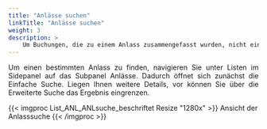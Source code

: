 ```yaml
---
title: "Anlässe suchen"
linkTitle: "Anlässe suchen"
weight: 3
description: >
    Um Buchungen, die zu einem Anlass zusammengefasst wurden, nicht einzeln suchen zu müssen, können Sie direkt die Anlasssuche nutzen.
---
```

<p style="text-align: justify"> Um einen bestimmten Anlass zu finden, navigieren Sie unter Listen im Sidepanel auf das Subpanel Anlässe. Dadurch öffnet sich zunächst die Einfache Suche. Liegen Ihnen weitere Details, vor können Sie über die Erweiterte Suche das Ergebnis eingrenzen. </p>

{{< imgproc List_ANL_ANLsuche_beschriftet Resize "1280x" >}}
Ansicht der Anlasssuche 
{{< /imgproc >}}


